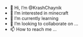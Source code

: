 - 👋 Hi, I’m @KrashChaynik
- 👀 I’m interested in minecraft
- 🌱 I’m currently learning 
- 💞️ I’m looking to collaborate on ...
- 📫 How to reach me ...

<!---
KrashChaynik/KrashChaynik is a ✨ special ✨ repository because its `README.md` (this file) appears on your GitHub profile.
You can click the Preview link to take a look at your changes.
--->
